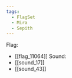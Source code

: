```yaml
---
tags:
  - FlagSet
  - Mira
  - Sepith
---
```

Flag:
- [[flag_11064]]
Sound:
- [[sound_17]]
- [[sound_43]]

